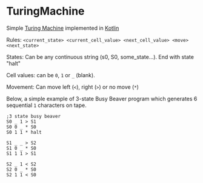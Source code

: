 # TuringMachine
Simple [Turing Machine](https://en.wikipedia.org/wiki/Turing_machine) implemented in [Kotlin](https://kotlinlang.org/)

Rules: `<current_state> <current_cell_value> <next_cell_value> <move> <next_state>`

States: Can be any continuous string (s0, S0, some_state...). End with state "halt"

Cell values: can be `0`, `1` or `_` (blank).

Movement: Can move left (`<`), right (`>`) or no move (`*`)

Below, a simple example of 3-state Busy Beaver program which generates 6 sequential `1` characters on tape.

```
;3 state busy beaver
S0 _ 1 > S1
S0 0 _ * S0
S0 1 1 * halt

S1 _ _ > S2
S1 0 _ * S0
S1 1 1 > S1

S2 _ 1 < S2
S2 0 _ * S0
S2 1 1 < S0
```

